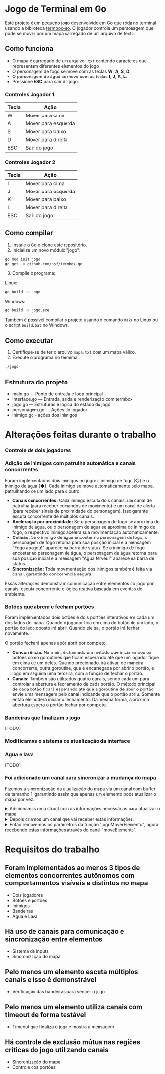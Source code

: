 # Jogo de Terminal em Go

Este projeto é um pequeno jogo desenvolvido em Go que roda no terminal usando a biblioteca [termbox-go](https://github.com/nsf/termbox-go). O jogador controla um personagem que pode se mover por um mapa carregado de um arquivo de texto.

## Como funciona

- O mapa é carregado de um arquivo `.txt` contendo caracteres que representam diferentes elementos do jogo.
- O personagem de fogo se move com as teclas **W**, **A**, **S**, **D**.
- O personagem de água se move com as teclas **I**, **J**, **K**, **L**.
- Pressione **ESC** para sair do jogo.

### Controles Jogador 1

| Tecla | Ação              |
|-------|-------------------|
| W     | Mover para cima   |
| A     | Mover para esquerda |
| S     | Mover para baixo  |
| D     | Mover para direita |
| ESC   | Sair do jogo      |

### Controles Jogador 2

| Tecla | Ação              |
|-------|-------------------|
| I     | Mover para cima   |
| J     | Mover para esquerda |
| K     | Mover para baixo  |
| L     | Mover para direita |
| ESC   | Sair do jogo      |

## Como compilar

1. Instale o Go e clone este repositório.
2. Inicialize um novo módulo "jogo":

```bash
go mod init jogo
go get -u github.com/nsf/termbox-go
```

3. Compile o programa:

Linux:

```bash
go build -o jogo
```

Windows:

```bash
go build -o jogo.exe
```

Também é possivel compilar o projeto usando o comando `make` no Linux ou o script `build.bat` no Windows.

## Como executar

1. Certifique-se de ter o arquivo `mapa.txt` com um mapa válido.
2. Execute o programa no termimal:

```bash
./jogo
```

## Estrutura do projeto

- main.go — Ponto de entrada e loop principal
- interface.go — Entrada, saída e renderização com termbox
- jogo.go — Estruturas e lógica do estado do jogo
- personagem.go — Ações do jogador
- inimigo.go - ações dos inimigos


# Alterações feitas durante o trabalho
### Controle de dois jogadores
### Adição de inimigos com patrulha automática e canais concorrentes

Foram implementados dois inimigos no jogo: o inimigo de fogo (◇) e o inimigo de água (◆). Cada inimigo se move automaticamente pelo mapa, patrulhando de um lado para o outro.

- **Canais concorrentes:** Cada inimigo escuta dois canais: um canal de patrulha (para receber comandos de movimento) e um canal de alerta (para receber sinais de proximidade do personagem). Isso garante escuta concorrente de múltiplos canais.
- **Aceleração por proximidade:** Se o personagem de fogo se aproxima do inimigo de água, ou o personagem de água se aproxima do inimigo de fogo, o respectivo inimigo acelera sua movimentação automaticamente.
- **Colisão:** Se o inimigo de água encostar no personagem de fogo, o personagem de fogo retorna para sua posição inicial e a mensagem "Fogo apagou!" aparece na barra de status. Se o inimigo de fogo encostar no personagem de água, o personagem de água retorna para sua posição inicial e a mensagem "Agua ferveu!" aparece na barra de status.
- **Sincronização:** Toda movimentação dos inimigos também é feita via canal, garantindo concorrência segura.

Essas alterações demonstram comunicação entre elementos do jogo por canais, escuta concorrente e lógica reativa baseada em eventos do ambiente.
### Botões que abrem e fecham portões 
Foram implementados dois botões e dois portões interativos em cada um dos lados do mapa. Quando o jogador fica em cima do botão de um lado, o portão do lado oposto irá abrir. Quando ele sai, o portão irá fechar novamente.

O portão fechará apenas após abrir por completo.
- **Concorrência:** Na main, é chamado um método que inicia ambos os botões como goroutines que ficam esperando até que um jogador fique em cima de um deles. Quando precionado, irá ativar, de maneira concorrente, outra goroutine, que é encarregada por abrir o portão, e logo em seguida uma terceira, com a função de fechar o portão.
- **Canais:** Também são utilizados quatro canais, sendo cada um para controlar a abertura e fechamento de cada portão. O método principal de cada botão ficará esperando até que a goroutine de abrir o portão envie uma mensagem pelo canal indicando que o portão abriu. Somente então ele poderá iniciar o fechamento. Da mesma forma, a próxima abertura espera o portão fechar por completo.
### Bandeiras que finalizam o jogo
[TODO]
### Modificamos o sistema de atualização da interface
### Agua e lava
[TODO]
### Foi adicionado um canal para sincronizar a mudança do mapa
Fizemos a sincronização da atualização do mapa via um canal com buffer de tamanho 1, garantindo assim que apenas um elemento pode atualizar o mapa por vez.

<details>
<summary>Adicionamos uma struct com as informações necessárias para atualizar o mapa</summary>

```go
//jogo.go
type MoverElementoType struct {
	jogo         *Jogo
	x, y, dx, dy int
}
```
</details>

<details>
<summary>Depois criamos um canal que vai receber estas informações.</summary>

```go
//jogo.go
var moveElemento = make(chan MoverElementoType, 1)
```
</details>

<details>
<summary>Então removemos os parâmetros da função "jogoMoverElemento", agora recebendo estas informações através do canal "moveElemento".</summary>

```go
// jogo.go
func jogoMoverElemento() {
	for {
		var moveInput = <-moveElemento
		var jogo = moveInput.jogo
		var x, y, dx, dy = moveInput.x, moveInput.y, moveInput.dx, moveInput.dy
		nx, ny := x+dx, y+dy
	
		elemento := jogo.Mapa[y][x] 
		jogo.Mapa[y][x] = jogo.UltimoVisitado  
		jogo.UltimoVisitado = jogo.Mapa[ny][nx] 
		jogo.Mapa[ny][nx] = elemento
	}
}
```
</details>

# Requisitos do trabalho

## Foram implementados ao menos 3 tipos de elementos concorrentes autônomos com comportamentos visíveis e distintos no mapa
- Dois jogadores
- Botões e portões
- Inimigos
- Bandeiras
- Água e Lava

## Há uso de canais para comunicação e sincronização entre elementos 
- Sistema de inputs
- Sincronização do mapa
## Pelo menos um elemento escuta múltiplos canais e isso é demonstrável
- Verificação das bandeiras para vencer o jogo
## Pelo menos um elemento utiliza canais com timeout de forma testável
- Timeout que finaliza o jogo e mostra a mensagem
## Há controle de exclusão mútua nas regiões críticas do jogo utilizando canais 
- Sincronização do mapa
- Controle dos portões